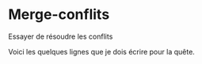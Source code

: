 # Merge-conflits
Essayer de résoudre les conflits

Voici les quelques lignes que je dois écrire pour la quête. 
